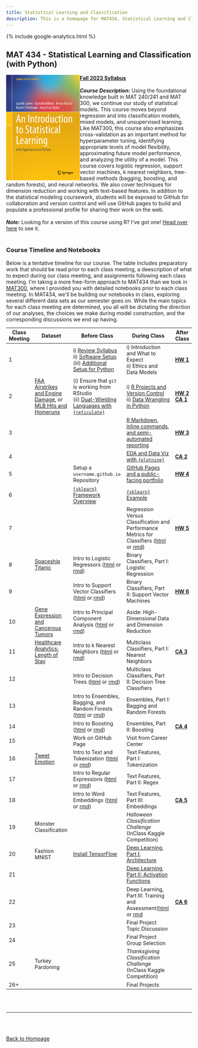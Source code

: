 ```yaml
---
title: Statistical Learning and Classification
description: This is a homepage for MAT434, Statistical Learning and Classification, with Dr. Gilbert at Southern New Hampshire University. This course introduces students to the construction, assessment, and interpretation of models in the classification setting. Depending on student interest, applications in computer vision, natural language processing, and/or deep learning are also explored.
---
```


{% include google-analytics.html %}

## MAT 434 - Statistical Learning and Classification (with Python)

<img src="/SiteFiles/ISLpython.jpg" align="left" width=200>[**Fall 2023 Syllabus**](https://drive.google.com/file/d/1W6sLmFZ0tkIPkqqo5nfSIusywC8R2zL-/view?usp=sharing)<br/>
<br/>
***Course Description:*** Using the foundational knowledge built in MAT 240/241 and MAT 300, we continue our study of statistical models. This course moves beyond regression and into classification models, mixed models, and unsupervised learning. Like MAT300, this course also emphasizes cross-validation as an important method for  hyperparameter tuning, identifying appropriate levels of model flexibility, approximating future model performance, and analyzing the utility of a model. This course covers logistic regression, support vector machines, k nearest neighbors, tree-based methods (bagging, boosting, and random forests), and neural networks. We also cover techniques for dimension reduction and working with text-based features. In addition to the statistical modeling coursework, students will be exposed to GitHub for collaboration and version control and will use GitHub pages to build and populate a professional profile for sharing their work on the web.<br/>
<br/>
***Note:*** Looking for a version of this course using R? I've got one! [Head over here](ClassificationCourse.md) to see it.
<br/>
<br/>

### Course Timeline and Notebooks

Below is a tentative timeline for our course. The table includes preparatory work that should be read prior to each class meeting, a deescription of what to expect during our class meeting, and assignments following each class meeting. I'm taking a more free-form approach to MAT434 than we took in [MAT300](https://agmath.github.io/RegressionCourse.html), where I provided you with detailed notebooks prior to each class meeting. In MAT434, we'll be building our notebooks in class, exploring several different data sets as our semester goes on. While the main topics for each class meeting are determined, you all will be dictating the direction of our analyses, the choices we make during model construction, and the corresponding discussions we end up having.

| Class Meeting | Dataset | Before Class | During Class | After Class |
|---------------|--------------|--------------|--------------|-------------|
| 1 |  | i) [Review Syllabus](https://drive.google.com/file/d/1W6sLmFZ0tkIPkqqo5nfSIusywC8R2zL-/view?usp=sharing) <br/> ii) [Software Setup](https://agmath.github.io/ClassificationCourse/SoftwareSetup.html) <br/> (iii) [Additional Setup for Python](https://agmath.github.io/ClassificationCourse/x_PythonFromRStudio.html) |  i) Introduction and What to Expect <br/> ii) Ethics and Data Models | [**HW 1**](https://agmath.github.io/ClassificationCourse/HW1.html) |
| 2 | [FAA Airstrikes and Engine Damage](https://www.kaggle.com/competitions/sliced-s01e02-xunyc5/data), or <br/> [MLB Hits and Homeruns](https://www.kaggle.com/competitions/sliced-s01e09-playoffs-1/data?select=train.csv) | (i) Ensure that `git` is working from RStudio <br/> (ii) [Dual-Wielding Languages with `{reticulate}`](https://agmath.github.io/ClassificationCourse/x_MoreOnReticulate.html) | i) [R Projects and Version Control](https://agmath.github.io/ClassificationCourse/x_RprojectsVersionControl.html) <br/> ii) [Data Wrangling in Python](https://agmath.github.io/ClassificationCourse/Day2_DataWrangling_Python.html) | [**HW 2**](https://agmath.github.io/ClassificationCourse/HW2.html) <br/> [**CA 1**](https://agmath.github.io/ClassificationCourse/CA1_python.html) |
| 3 |  |  | [R Markdown, inline commands, and semi-automated reporting](https://agmath.github.io/ClassificationCourse/Day3_RMarkdown_InlineR.html) | [**HW 3**](https://agmath.github.io/ClassificationCourse/HW3.html) |
| 4 |  |  |  [EDA and Data Viz with `{plotnine}`](https://agmath.github.io/ClassificationCourse/Day4_EDA_and_Viz_Primer_Python.html) | [**CA 2**](https://agmath.github.io/ClassificationCourse/CA2_Python.html) | 
| 5 |  | Setup a `username.github.io` Repository | [GitHub Pages and a public-facing portfolio](https://agmath.github.io/ClassificationCourse/Day5_GitHubPages.html) | [**HW 4**](https://agmath.github.io/ClassificationCourse/HW4.html)
| 6 |  | [`{sklearn}` Framework Overview](https://agmath.github.io/ClassificationCourse/x_ModelingFrameworkAndSKlearnReview.html) | [`{sklearn}` Example](https://agmath.github.io/ClassificationCourse/x_SKlearnExample.html) |  |
| 7 |  |  | Regression Versus Classification and Performance Metrics for Classifiers ([html](https://agmath.github.io/ClassificationCourse/Day7_RegressionVersusClassification_Python.html) or [rmd](https://agmath.github.io/ClassificationCourse/Day7_RegressionVersusClassification_Python.Rmd)) | [**HW 5**](https://agmath.github.io/ClassificationCourse/HW5_Python.html) |
| 8 | [Spaceship Titanic](https://raw.githubusercontent.com/agmath/agmath.github.io/master/data/classification/spaceship_titanic.csv) | Intro to Logistic Regressors ([html](https://agmath.github.io/ClassificationCourse/Day8b_LogisticRegression_Intro_Python.html) or [rmd](https://agmath.github.io/ClassificationCourse/Day8b_LogisticRegression_Intro_Python.Rmd)) | Binary Classifiers, Part I: Logistic Regression |  |
| 9 |  | Intro to Support Vector Classifiers ([html](https://agmath.github.io/ClassificationCourse/Day9b_SupportVectorMachines_Intro_Python.html) or [rmd](https://agmath.github.io/ClassificationCourse/Day9b_SupportVectorMachines_Intro_Python.rmd)) | Binary Classifiers, Part II: Support Vector Machines | [**HW 6**](https://agmath.github.io/ClassificationCourse/HW6.html) |
| 10 | [Gene Expression and Cancerous Tumors](https://raw.githubusercontent.com/agmath/agmath.github.io/master/data/classification/cancer_gene_expression_data.csv) | Intro to Principal Component Analysis ([html](https://agmath.github.io/ClassificationCourse/Day10b_PrincipalComponentAnalysis_Intro_Python.html) or [rmd](https://agmath.github.io/ClassificationCourse/Day10b_PrincipalComponentAnalysis_Intro_Python.rmd)) | Aside: High-Dimensional Data and Dimension Reduction |  |
| 11 | [Healthcare Analytics: Length of Stay](https://raw.githubusercontent.com/agmath/agmath.github.io/master/data/classification/hospital_stays.csv) | Intro to k Nearest Neighbors ([html](https://agmath.github.io/ClassificationCourse/Day11b_KNN_Intro_Python.html) or [rmd](https://agmath.github.io/ClassificationCourse/Day11b_KNN_Intro_Python.rmd)) | Multiclass Classifiers, Part I: Nearest Neighbors | [**CA 3**](https://agmath.github.io/ClassificationCourse/CA3.html) |
| 12 |  | Intro to Decision Trees ([html](https://agmath.github.io/ClassificationCourse/Day12b_DecisionTreeClassifiers_Intro_Python.html) or [rmd](https://agmath.github.io/ClassificationCourse/Day12b_DecisionTreeClassifiers_Intro_Python.rmd)) | Multiclass Classifiers, Part II: Decision Tree Classifiers |  |
| 13 |  | Intro to Ensembles, Bagging, and Random Forests ([html](https://agmath.github.io/ClassificationCourse/Day13b_EnsemblesBaggingAndRandomForests_Intro_Python.html) or [rmd](https://agmath.github.io/ClassificationCourse/Day13b_EnsemblesBaggingAndRandomForests_Intro_Python.rmd)) | Ensembles, Part I: Bagging and Random Forests |  |
| 14 |  | Intro to Boosting ([html](https://agmath.github.io/ClassificationCourse/Day14b_Boosting_Intro_Python.html) or [rmd](https://agmath.github.io/ClassificationCourse/Day14b_Boosting_Intro_Python.rmd)) | Ensembles, Part II: Boosting | [**CA 4**](https://agmath.github.io/ClassificationCourse/CA4.html) |
| 15 |  | Work on GitHub Page | Visit from Career Center |  |
| 16 | [Tweet Emotion](https://raw.githubusercontent.com/agmath/agmath.github.io/master/data/classification/tweet_emotions.csv) | Intro to Text and Tokenization ([html](https://agmath.github.io/ClassificationCourse/Day16b_TextAndTokenization_Intro_Python.html) or [rmd](https://agmath.github.io/ClassificationCourse/Day16b_TextAndTokenization_Intro_Python.rmd)) | Text Features, Part I: Tokenization |  |
| 17 |  | Intro to Regular Expressions ([html](https://agmath.github.io/ClassificationCourse/Day17b_RegularExpressions_Intro_Python.html) or [rmd](https://agmath.github.io/ClassificationCourse/Day17b_RegularExpressions_Intro_Python.rmd)) | Text Features, Part II: Regex |  |
| 18 |  | Intro to Word Embeddings ([html](https://agmath.github.io/ClassificationCourse/Day18b_Embeddings_Intro_Python.html) or [rmd](https://agmath.github.io/ClassificationCourse/Day18b_Embeddings_Intro_Python.rmd)) | Text Features, Part III: Embeddings | [**CA 5**](https://agmath.github.io/ClassificationCourse/CA5_Python.html) |
| 19 | Monster Classification |  | *Halloween Classification Challenge* <br/> (InClass Kaggle Competition) |  |
| 20 | Fashion MNIST | [Install TensorFlow](https://agmath.github.io/ClassificationCourse/Day20b_InstallingTensorFlow.html) | [Deep Learning, Part I: Architecture](https://agmath.github.io/ClassificationCourse/Day20d_DeepLearningArchitectures.html) |  |
| 21 |  |  | [Deep Learning, Part II: Activation Functions](https://agmath.github.io/ClassificationCourse/Day21d_DeepLearningActivationFunctions.html) |  |
| 22 |  |  | Deep Learning, Part III: Training and Assessment([html](https://agmath.github.io/ClassificationCourse/Day22d_DeepLearningImplementation_Python.html) or [rmd](https://agmath.github.io/ClassificationCourse/Day22d_DeepLearningImplementation_Python.Rmd) | [**CA 6**](https://agmath.github.io/ClassificationCourse/CA6.html) |
| 23 |  |  | Final Project Topic Discussion |  |
| 24 |  |  | Final Project Group Selection |  |
| 25 | Turkey Pardoning |  | *Thanksgiving Classification Challenge* <br/> (InClass Kaggle Competition) |  |
| 26+ |  |  | Final Projects |  |

<br/>
<br/>

***

<br/>
<br/>

[Back to Hompage](https://agmath.github.io/)
